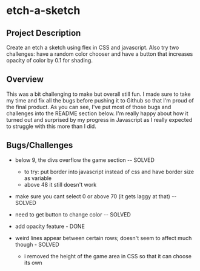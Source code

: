 # etch-a-sketch

## Project Description

Create an etch a sketch using flex in CSS and javascript. Also try two challenges: have a random color chooser and have a button that increases opacity of color by 0.1 for shading.

## Overview 

This was a bit challenging to make but overall still fun. I made sure to take my time and fix all the bugs before pushing it to Github so that I'm proud of the final product. As you can see, I've put most of those bugs and challenges into the README section below. I'm really happy about how it turned out and surprised by my progress in Javascript as I really expected to struggle with this more than I did.

## Bugs/Challenges

- below 9, the divs overflow the game section -- SOLVED
    - to try: put border into javascript instead of css and have border size as variable 
    - above 48 it still doesn't work

- make sure you cant select 0 or above 70 (it gets laggy at that) -- SOLVED

- need to get button to change color -- SOLVED

- add opacity feature - DONE

- weird lines appear between certain rows; doesn't seem to affect much though - SOLVED
    - i removed the height of the game area in CSS so that it can choose its own